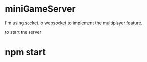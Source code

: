 # miniGameServer

I'm using socket.io websocket to implement the multiplayer feature.

to start the server

# npm start
